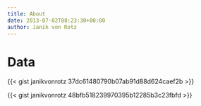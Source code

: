 ```yaml
---
title: About
date: 2013-07-02T08:23:30+00:00
author: Janik von Rotz
---
```


# Data

{{< gist janikvonrotz 37dc61480790b07ab91d88d624caef2b >}}

{{< gist janikvonrotz 48bfb518239970395b12285b3c23fbfd >}}